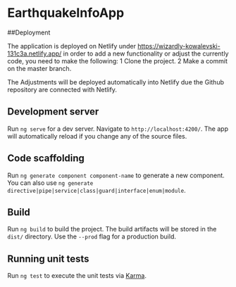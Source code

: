 # EarthquakeInfoApp

##Deployment

The application is deployed on Netlify under https://wizardly-kowalevski-131c3a.netlify.app/  in order to add a new functionality or
 adjust the currently code, you need to make the following:
 1 Clone the project.
 2 Make a commit on the master branch.
 
 The Adjustments will be deployed automatically into Netlify due the Github repository are connected with Netlify.
 
## Development server

Run `ng serve` for a dev server. Navigate to `http://localhost:4200/`. The app will automatically reload if you change any of the source files.

## Code scaffolding

Run `ng generate component component-name` to generate a new component. You can also use `ng generate directive|pipe|service|class|guard|interface|enum|module`.

## Build

Run `ng build` to build the project. The build artifacts will be stored in the `dist/` directory. Use the `--prod` flag for a production build.

## Running unit tests

Run `ng test` to execute the unit tests via [Karma](https://karma-runner.github.io).

